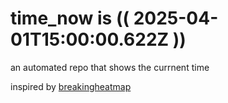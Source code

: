 # time_now is (( 2025-04-01T15:00:00.622Z ))

an automated repo that shows the currnent time

inspired by [breakingheatmap](https://github.com/breakingheatmap/breakingheatmap)